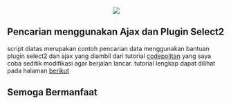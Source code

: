 <p align="center"><img src="https://laravel.com/assets/img/components/logo-laravel.svg"></p>

## Pencarian menggunakan Ajax dan Plugin Select2

script diatas merupakan contoh pencarian data menggunakan bantuan plugin select2 dan ajax yang diambil dari tutorial [codepolitan](https://www.codepolitan.com/) yang saya coba seditik modifikasi agar berjalan lancar. tutorial lengkap dapat dilihat pada halaman [berikut](https://www.codepolitan.com/pencarian-autocomplete-di-laravel-menggunakan-ajax-59fac80becab9)

## Semoga Bermanfaat
